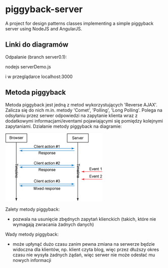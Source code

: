 # piggyback-server
A project for design patterns classes implementing a simple piggyback server using NodeJS and AngularJS.
## Linki do diagramów

Odpalanie (branch server0.1):

nodejs serverDemo.js

i w przeglądarce localhost:3000

## Metoda piggyback
Metoda piggyback jest jedną z metod wykorzystujących 'Reverse AJAX'. Zalicza się do nich m.in. metody 'Comet', 'Polling', 'Long Polling'. Polega na odsyłaniu przez serwer odpowiedzi na zapytanie klienta wraz z dodatkowymi informacjami/eventami pojawiającymi się pomiędzy kolejnymi zapytaniami. Działanie metody piggyback na diagramie:

![alt text](https://raw.githubusercontent.com/hechsewa/piggyback-server/master/imgs/piggyback-diagram.gif)


Zalety metody piggyback:
+ pozwala na usunięcie zbędnych zapytań klienckich (takich, które nie wymagają zwracania żadnych danych)

Wady metody piggyback:
- może upłynąć dużo czasu zanim pewna zmiana na serwerze będzie widoczna dla klientów, np. klient czyta blog, więc przez dłuższy okres czasu nie wysyła żadnych żądań, więc serwer nie może odesłać mu nowych informacji
